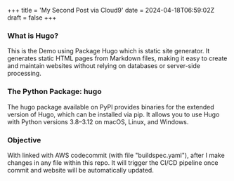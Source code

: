 +++
title = 'My Second Post via Cloud9'
date = 2024-04-18T06:59:02Z
draft = false
+++

### What is Hugo?
This is the Demo using Package Hugo which is static site generator.
It generates static HTML pages from Markdown files, making it easy to create and maintain websites without relying on databases or server-side processing.

### The Python Package: hugo
The hugo package available on PyPI provides binaries for the extended version of Hugo, which can be installed via pip.
It allows you to use Hugo with Python versions 3.8–3.12 on macOS, Linux, and Windows.

### Objective
With linked with AWS codecommit (with file "buildspec.yaml"), after I make changes in any file within this repo. It will trigger the CI/CD pipeline once commit and website will be automatically updated.
